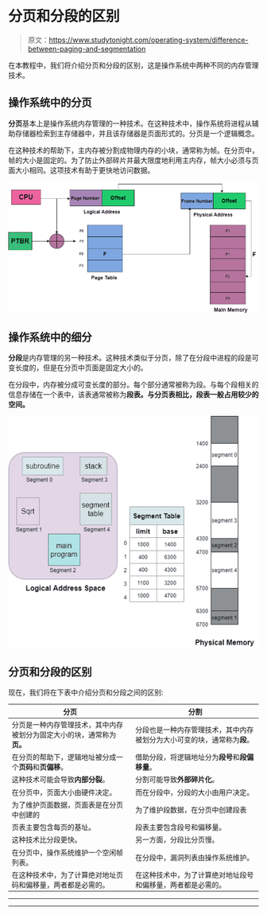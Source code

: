 # 分页和分段的区别

> 原文：<https://www.studytonight.com/operating-system/difference-between-paging-and-segmentation>

在本教程中，我们将介绍分页和分段的区别，这是操作系统中两种不同的内存管理技术。

## 操作系统中的分页

**分页**基本上是操作系统内存管理的一种技术。在这种技术中，操作系统将进程从辅助存储器检索到主存储器中，并且该存储器是页面形式的。分页是一个逻辑概念。

在这种技术的帮助下，主内存被分割成物理内存的小块，通常称为帧。在分页中，帧的大小是固定的。为了防止外部碎片并最大限度地利用主内存，帧大小必须与页面大小相同。这项技术有助于更快地访问数据。

![](img/f995f37a5410ddb5f5c7659f26a93224.png)

## 操作系统中的细分

**分段**是内存管理的另一种技术。这种技术类似于分页，除了在分段中进程的段是可变长度的，但是在分页中页面是固定大小的。

在分段中，内存被分成可变长度的部分。每个部分通常被称为段。与每个段相关的信息存储在一个表中，该表通常被称为**段表。**与**分页表相比，**段表**一般占用较少的空间。**

**![](img/1bf1b2f930b3447dcb718750ce19792b.png)**

## **分页和分段的区别**

现在，我们将在下表中介绍分页和分段之间的区别:

| 分页 | 分割 |
| --- | --- |
| 分页是一种内存管理技术，其中内存被划分为固定大小的块，通常称为**页。** | 分段也是一种内存管理技术，其中内存被划分为大小可变的块，通常称为**段**。 |
| 在分页的帮助下，逻辑地址被分成一个**页码**和**页偏移**。 | 借助分段，将逻辑地址分为**段号**和**段偏移量**。 |
| 这种技术可能会导致**内部分裂**。 | 分割可能导致**外部碎片化**。 |
| 在分页中，页面大小由硬件决定。 | 而在分段中，分段的大小由用户决定。 |
| 为了维护页面数据，页面表是在分页中创建的 | 为了维护段数据，在分页中创建段表 |
| 页表主要包含每页的基址。 | 段表主要包含段号和偏移量。 |
| 这种技术比分段更快。 | 另一方面，分段比分页慢。 |
| 在分页中，操作系统维护一个空闲帧列表。 | 在分段中，漏洞列表由操作系统维护。 |
| 在这种技术中，为了计算绝对地址页码和偏移量，两者都是必需的。 | 在这种技术中，为了计算绝对地址段号和偏移量，两者都是必需的。 |



* * *

* * *